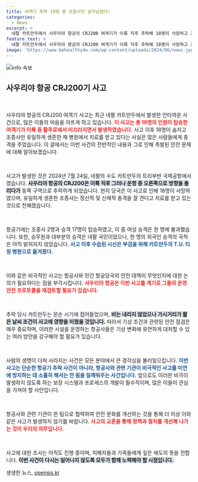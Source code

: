 ```yaml
---
title: 여객기 추락 19명 중 조종사만 살아남았다!
categories:
  - News
excerpt: >
  네팔 카트만두에서 사우리야 항공의 CRJ200 여객기가 이륙 직후 추락해 18명이 사망하고 조종사만 생존했습니다. 사고 원인과 관련된 조사로 공항은 폐쇄됐으며, 희생자 신원 확인 작업이 진행 중입니다.
feature_text: >
  네팔 카트만두에서 사우리야 항공의 CRJ200 여객기가 이륙 직후 추락해 18명이 사망하고 조종사만 생존했습니다. 사고 원인과 관련된 조사로 공항은 폐쇄됐으며, 희생자 신원 확인 작업이 진행 중입니다.
image: 'https://www.behealthy4u.com/wp-content/uploads/2024/06/news.jpg'
---
```


<p><img src="https://www.behealthy4u.com/wp-content/uploads/2024/06/news.jpg" alt="info 속보" /></p>

<h2 data-ke-size="size26">사우리야 항공 CRJ200기 사고</h2>

<p data-ke-size="size16">&nbsp;</p>

<p>사우리야 항공의 CRJ200 여객기 사고는 최근 네팔 카트만두에서 발생한 안타까운 사건으로, 많은 이들의 마음을 아프게 하고 있습니다. <b><span style="color: #ee2323;">이 사고는 총 19명의 인원이 탑승한 여객기가 이륙 중 활주로에서 미끄러지면서 발생하였습니다.</span></b> 사고 이후 18명이 숨지고 조종사만 유일하게 생존한 채 병원에서 치료를 받고 있다는 사실은 많은 사람들에게 충격을 주었습니다. 이 글에서는 이번 사건의 전반적인 내용과 그로 인해 촉발된 안전 문제에 대해 알아보겠습니다.</p>

<p data-ke-size="size16">&nbsp;</p>

<p>사고가 발생한 것은 2024년 7월 24일, 네팔의 수도 카트만두의 트리부반 국제공항에서였습니다. <b><span style="background-color: #21538527;">사우리야 항공의 CRJ200은 이륙 직후 그러나 운항 중 오른쪽으로 방향을 돌리다가</span></b> 동쪽 구역으로 추락하게 되었습니다. 현지 당국은 이 사고로 인해 18명이 사망하였으며, 유일하게 생존한 조종사는 정신적 및 신체적 충격을 잘 견디고 치료를 받고 있는 것으로 전해졌습니다.</p>

<p data-ke-size="size16">&nbsp;</p>

<p>항공기에는 조종사 2명과 승객 17명이 탑승하였고, 이 중 여성 승객은 한 명에 불과했습니다. 또한, 승무원과 대부분의 승객은 네팔 국민이었으나, 한 명의 외국인 승객의 국적은 아직 밝혀지지 않았습니다. <b><span style="color: #1a5490;">사고 이후 수습된 시신은 부검을 위해 카트만두의 T.U. 티칭 병원으로 옮겨졌다.</span></b> </p>

<p data-ke-size="size16">&nbsp;</p>

<p>이와 같은 비극적인 사고는 항공사와 민간 항공당국의 안전 대책이 무엇인지에 대한 논의가 필요하다는 점을 부각시킵니다. <b><span style="color: #ee2323;">사우리아 항공은 이번 사고를 계기로 그들의 운영 안전 프로토콜을 재검토할 필요가 있습니다.</span></b> </p>

<p data-ke-size="size16">&nbsp;</p>

<p>추락 당시 카트만두는 몬순 시기에 접어들었으며, <b><span style="background-color: #21538527;">비는 내리지 않았으나 가시거리가 짧은 날씨 조건이 사고에 영향을 미쳤을 것입니다.</span></b> 따라서 기상 조건과 관련된 안전 점검은 매우 중요하며, 이러한 시설을 운영하는 항공사들은 기상 변화에 유연하게 대처할 수 있는 여러 방안을 강구해야 할 필요가 있습니다.</p>

<p data-ke-size="size16">&nbsp;</p>

<p>사람의 생명이 다쳐 사라지는 사건은 모든 분야에서 큰 경각심을 불러일으킵니다. <b><span style="color: #1a5490;">이번 사고는 단순한 항공기 추락 사건이 아니라, 항공사와 관련 기관이 비극적인 사고를 미연에 방지하는 데 소홀히 해서는 안 됨을 일깨워주는 사건입니다.</span></b> 앞으로도 이러한 비극이 발생하지 않도록 하는 보장 시스템과 프로세스의 개발이 필수적이며, 많은 이들이 관심을 가져야 할 사안입니다.</p>

<p data-ke-size="size16">&nbsp;</p> 

<p>항공사와 관련 기관이 한 팀으로 협력하여 안전 문화를 개선하는 것을 통해 더 이상 이와 같은 사고가 발생하지 않기를 바랍니다. <b><span style="color: #ee2323;">사고의 교훈을 통해 정책과 절차를 개선해 나가는 것이 우리의 의무입니다.</span></b> </p>

<p data-ke-size="size16">&nbsp;</p> 

<p>사고에 대한 조사는 아직도 진행 중이며, 피해자들과 가족들에게 깊은 애도의 뜻을 전합니다. <b><span style="background-color: #21538527;">이번 사건이 다시는 일어나지 않도록 모두가 함께 노력해야 할 시점입니다.</span></b></p>
생생한 뉴스, <a href="https://opensis.kr" rel="dofollow">opensis.kr</a>


